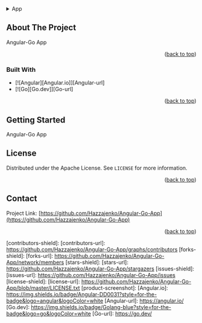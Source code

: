 
<a name="readme-top"></a>

<!-- TABLE OF CONTENTS -->
<details>
  <summary>App</summary>
  <ol>
    <li>
      <a href="#client">Client</a>
      <ul>
        <li><a href="#"></a></li>
      </ul>
    </li>
    <li>
      <a href="#api">Api</a>
      <ul>
        <li><a href="#"></a></li>
      </ul>
    </li>
  </ol>
</details>



<!-- ABOUT THE PROJECT -->
## About The Project

Angular-Go App

<p align="right">(<a href="#readme-top">back to top</a>)</p>



### Built With

* [![Angular][Angular.io]][Angular-url]
* [![Go][Go.dev]][Go-url]


<p align="right">(<a href="#readme-top">back to top</a>)</p>



<!-- GETTING STARTED -->
## Getting Started

Angular-Go App


<!-- LICENSE -->
## License

Distributed under the Apache License. See `LICENSE` for more information.

<p align="right">(<a href="#readme-top">back to top</a>)</p>



<!-- CONTACT -->
## Contact

Project Link: [https://github.com/Hazzajenko/Angular-Go-App](https://github.com/Hazzajenko/Angular-Go-App)

<p align="right">(<a href="#readme-top">back to top</a>)</p>




<!-- MARKDOWN LINKS & IMAGES -->
<!-- https://www.markdownguide.org/basic-syntax/#reference-style-links -->
[contributors-shield]:
[contributors-url]: https://github.com/Hazzajenko/Angular-Go-App/graphs/contributors
[forks-shield]:
[forks-url]: https://github.com/Hazzajenko/Angular-Go-App/network/members
[stars-shield]:
[stars-url]: https://github.com/Hazzajenko/Angular-Go-App/stargazers
[issues-shield]:
[issues-url]: https://github.com/Hazzajenko/Angular-Go-App/issues
[license-shield]:
[license-url]: https://github.com/Hazzajenko/Angular-Go-App/blob/master/LICENSE.txt
[product-screenshot]:
[Angular.io]: https://img.shields.io/badge/Angular-DD0031?style=for-the-badge&logo=angular&logoColor=white
[Angular-url]: https://angular.io/
[Go.dev]: https://img.shields.io/badge/Golang-blue?style=for-the-badge&logo=go&logoColor=white
[Go-url]: https://go.dev/